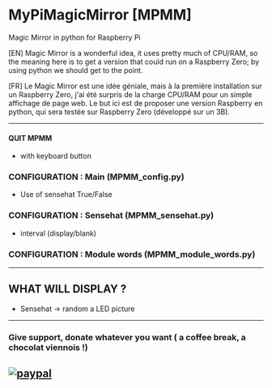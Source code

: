 # MyPiMagicMirror [MPMM]
Magic Mirror in python for Raspberry Pi

[EN]
Magic Mirror is a wonderful idea,
it uses pretty much of CPU/RAM,
so the meaning here is to get a version that could run on a Raspberry Zero;
by using python we should get to the point.

[FR]
Le Magic Mirror est une idée géniale,
mais à la première installation sur un Raspberry Zero,
j'ai été surpris de la charge CPU/RAM pour un simple affichage de page web.
Le but ici est de proposer une version Raspberry en python,
qui sera testée sur Raspberry Zero (développé sur un 3B).

------------------------------------------------

#### QUIT MPMM
  - with <Escape> keyboard button
  
### CONFIGURATION : Main (MPMM_config.py)
  - Use of sensehat True/False
  
### CONFIGURATION : Sensehat (MPMM_sensehat.py)
  - interval (display/blank)
  
### CONFIGURATION : Module words (MPMM_module_words.py)

------------------------------------------------
## WHAT WILL DISPLAY ?
  - Sensehat -> random a LED picture
-------------------------------------
### Give support, donate whatever you want ( a coffee break, a chocolat viennois !)
[![paypal](https://www.paypalobjects.com/en_US/i/btn/btn_donateCC_LG.gif)](https://www.paypal.com/cgi-bin/webscr?cmd=_s-xclick&hosted_button_id=E79JA29LBLTAE&source=url)
------------------------------------------------
